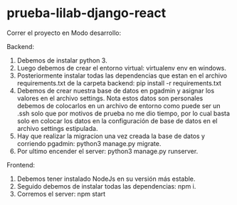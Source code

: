 # prueba-lilab-django-react
Correr el proyecto en Modo desarrollo:

Backend:
1. Debemos de instalar python 3.
2. Luego debemos de crear el entorno virtual: virtualenv env en windows.
3. Posteriormente instalar todas las dependencias que estan en el archivo requirements.txt de la carpeta backend: pip install -r requirements.txt
4. Debemos de crear nuestra base de datos en pgadmin y asignar los valores en el archivo settings. Nota estos datos son personales debemos de colocarlos en un archivo de entorno como puede ser un .ssh solo que por motivos de prueba no me dio tiempo, por lo cual basta solo en colocar los datos en la configuración de base de datos en el archivo settings estipulada.
5. Hay que realizar la migracion una vez creada la base de datos y corriendo pgadmin: python3 manage.py migrate.
6. Por ultimo encender el server: python3 manage.py runserver.

Frontend:
1. Debemos tener instalado NodeJs en su versión más estable.
2. Seguido debemos de instalar todas las dependencias: npm i.
3. Corremos el server: npm start
